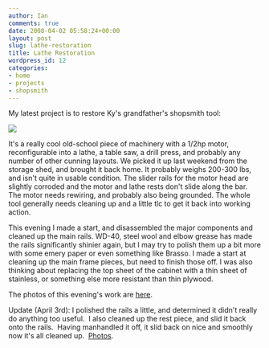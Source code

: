 ```yaml
---
author: Ian
comments: true
date: 2008-04-02 05:58:24+00:00
layout: post
slug: lathe-restoration
title: Lathe Restoration
wordpress_id: 12
categories:
- home
- projects
- shopsmith
---
```


My latest project is to restore Ky's grandfather's shopsmith tool:

![](http://brownsofa.org/zenphoto/albums/lathe/20080401/P4012112.JPG)

It's a really cool old-school piece of machinery with a 1/2hp motor, reconfigurable into a lathe, a table saw, a drill press, and probably any number of other cunning layouts.  We picked it up last weekend from the storage shed, and brought it back home.  It probably weighs 200-300 lbs, and isn't quite in usable condition.  The slider rails for the motor head are slightly corroded and the motor and lathe rests don't slide along the bar.  The motor needs rewiring, and probably also being grounded.  The whole tool generally needs cleaning up and a little tlc to get it back into working action.

This evening I made a start, and disassembled the major components and cleaned up the main rails.  WD-40, steel wool and elbow grease has made the rails significantly shinier again, but I may try to polish them up a bit more with some emery paper or even something like Brasso.  I made a start at cleaning up the main frame pieces, but need to finish those off.   I was also thinking about replacing the top sheet of the cabinet with a thin sheet of stainless, or something else more resistant than thin plywood.

The photos of this evening's work are [here](http://brownsofa.org/zenphoto/lathe/20080401/).

Update (April 3rd): I polished the rails a little, and determined it didn't really do anything too useful.  I also cleaned up the rest piece, and slid it back onto the rails.  Having manhandled it off, it slid back on nice and smoothly now it's all cleaned up.  [Photos](http://brownsofa.org/zenphoto/lathe/20080403/).
